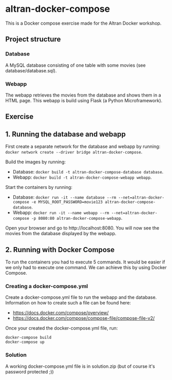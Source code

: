 # altran-docker-compose
This is a Docker compose exercise made for the Altran Docker workshop.

## Project structure
### Database
A MySQL database consisting of one table with some movies (see database/database.sql).

### Webapp
The webapp retrieves the movies from the database and shows them in a HTML page. This webapp is build using Flask (a Python Microframework).

## Exercise
## 1. Running the database and webapp
First create a separate network for the database and webapp by running: `docker network create --driver bridge altran-docker-compose`.

Build the images by running:
* Database: `docker build -t altran-docker-compose-database database`.
* Webapp: `docker build -t altran-docker-compose-webapp webapp`.

Start the containers by running:
* Database: `docker run -it --name database --rm --net=altran-docker-compose -e MYSQL_ROOT_PASSWORD=movie123 altran-docker-compose-database`.
* Webapp: `docker run -it --name webapp --rm --net=altran-docker-compose -p 8080:80 altran-docker-compose-webapp`.

Open your browser and go to http://localhost:8080. You will now see the movies from the database displayed by the webapp.

## 2. Running with Docker Compose
To run the containers you had to execute 5 commands. It would be easier if we only had to execute one command. We can achieve this by using Docker Compose.

### Creating a docker-compose.yml
Create a docker-compose.yml file to run the webapp and the database. Information on how to create such a file can be found here:
* https://docs.docker.com/compose/overview/
* https://docs.docker.com/compose/compose-file/compose-file-v2/

Once your created the docker-compose.yml file, run:
```
docker-compose build
docker-compose up
```

### Solution
A working docker-compose.yml file is in solution.zip (but of course it's password protected ;))
